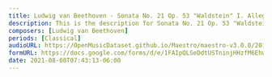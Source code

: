 ```yaml
---
title: Ludwig van Beethoven - Sonata No. 21 Op. 53 "Waldstein" I. Allegro con brio (14)
description: This is the description for Sonata No. 21 Op. 53 "Waldstein" I. Allegro con brio by Ludwig van Beethoven
composers: [Ludwig van Beethoven]
periods: [Classical]
audioURL: https://OpenMusicDataset.github.io/Maestro/maestro-v3.0.0/2017/MIDI-Unprocessed_062_PIANO062_MID--AUDIO-split_07-07-17_Piano-e_2-07_wav--1.midi
formURL: https://docs.google.com/forms/d/e/1FAIpQLSeDdtUSTninjHHzfM6EhwkCodz2DNGN1WfUhI_zjFw-qX02dg/viewform
date: 2021-08-08T07:43:13-06:00
---
```

